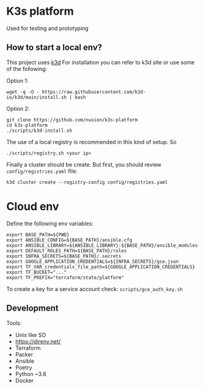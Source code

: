 # K3s platform

Used for testing and prototyping

## How to start a local env?

This project uses [k3d](https://k3d.io/v5.4.4/)
For installation you can refer to k3d site or use some of the following:

Option 1: 
```
wget -q -O - https://raw.githubusercontent.com/k3d-io/k3d/main/install.sh | bash
```

Option 2:
```
git clone https://github.com/nuxion/k3s-platform
cd k3s-platform
./scripts/k3d-install.sh
```
The use of a local registry is recommended in this kind of setup. So 
```
./scripts/registry.sh <your ip>
```

Finally a cluster should be create. But first, you should review `config/registries.yaml` file:

```
k3d cluster create --registry-config config/registries.yaml
```


# Cloud env

Define the following env variables:

```
export BASE_PATH=${PWD}
export ANSIBLE_CONFIG=${BASE_PATH}/ansible.cfg
export ANSIBLE_LIBRARY=${ANSIBLE_LIBRARY}:${BASE_PATH}/ansible_modules
export DEFAULT_ROLES_PATH=${BASE_PATH}/roles
export INFRA_SECRETS=${BASE_PATH}/.secrets
export GOOGLE_APPLICATION_CREDENTIALS=${INFRA_SECRETS}/gce.json
export TF_VAR_credentials_file_path=${GOOGLE_APPLICATION_CREDENTIALS}
export TF_BUCKET="..."
export TF_PREFIX="terraform/state/platform"
```

To create a key for a service account check:
`scripts/gce_auth_key.sh`


## Development

Tools:
- Unix like SO
- https://direnv.net/
- Terraform
- Packer
- Ansible
- Poetry
- Python ~3.8
- Docker
